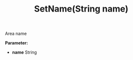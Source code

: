 ﻿---
uid: crmscript_ref_NSArea_SetName
title: SetName(String name)
intellisense: NSArea.SetName
keywords: NSArea, GetName
so.topic: reference
---

Area name

**Parameter:** 
 - **name** String

